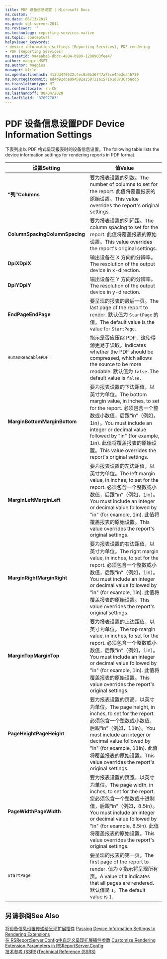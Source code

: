 ```yaml
---
title: PDF 设备信息设置 | Microsoft Docs
ms.custom: ''
ms.date: 06/13/2017
ms.prod: sql-server-2014
ms.reviewer: ''
ms.technology: reporting-services-native
ms.topic: conceptual
helpviewer_keywords:
- device information settings [Reporting Services], PDF rendering
- PDF [Reporting Services]
ms.assetid: 9a4aabe5-dbdc-4884-b999-1200983fee47
author: maggiesMSFT
ms.author: maggies
manager: kfile
ms.openlocfilehash: 413dd4f0532c4ec0a9b36747a75ce4ae3ea46730
ms.sourcegitcommit: ad4d92dce894592a259721a1571b1d8736abacdb
ms.translationtype: MT
ms.contentlocale: zh-CN
ms.lasthandoff: 08/04/2020
ms.locfileid: "87692783"
---
```

# <a name="pdf-device-information-settings"></a><span data-ttu-id="1e17a-102">PDF 设备信息设置</span><span class="sxs-lookup"><span data-stu-id="1e17a-102">PDF Device Information Settings</span></span>
  <span data-ttu-id="1e17a-103">下表列出以 PDF 格式呈现报表时的设备信息设置。</span><span class="sxs-lookup"><span data-stu-id="1e17a-103">The following table lists the device information settings for rendering reports in PDF format.</span></span>  
  
|<span data-ttu-id="1e17a-104">设置</span><span class="sxs-lookup"><span data-stu-id="1e17a-104">Setting</span></span>|<span data-ttu-id="1e17a-105">值</span><span class="sxs-lookup"><span data-stu-id="1e17a-105">Value</span></span>|  
|-------------|-----------|  
|<span data-ttu-id="1e17a-106">**“列”**</span><span class="sxs-lookup"><span data-stu-id="1e17a-106">**Columns**</span></span>|<span data-ttu-id="1e17a-107">要为报表设置的列数。</span><span class="sxs-lookup"><span data-stu-id="1e17a-107">The number of columns to set for the report.</span></span> <span data-ttu-id="1e17a-108">此值将覆盖报表的原始设置。</span><span class="sxs-lookup"><span data-stu-id="1e17a-108">This value overrides the report's original settings.</span></span>|  
|<span data-ttu-id="1e17a-109">**ColumnSpacing**</span><span class="sxs-lookup"><span data-stu-id="1e17a-109">**ColumnSpacing**</span></span>|<span data-ttu-id="1e17a-110">要为报表设置的列间距。</span><span class="sxs-lookup"><span data-stu-id="1e17a-110">The column spacing to set for the report.</span></span> <span data-ttu-id="1e17a-111">此值将覆盖报表的原始设置。</span><span class="sxs-lookup"><span data-stu-id="1e17a-111">This value overrides the report's original settings.</span></span>|  
|<span data-ttu-id="1e17a-112">**DpiX**</span><span class="sxs-lookup"><span data-stu-id="1e17a-112">**DpiX**</span></span>|<span data-ttu-id="1e17a-113">输出设备在 X 方向的分辨率。</span><span class="sxs-lookup"><span data-stu-id="1e17a-113">The resolution of the output device in x-direction.</span></span>|  
|<span data-ttu-id="1e17a-114">**DpiY**</span><span class="sxs-lookup"><span data-stu-id="1e17a-114">**DpiY**</span></span>|<span data-ttu-id="1e17a-115">输出设备在 Y 方向的分辨率。</span><span class="sxs-lookup"><span data-stu-id="1e17a-115">The resolution of the output device in y-direction.</span></span>|  
|<span data-ttu-id="1e17a-116">**EndPage**</span><span class="sxs-lookup"><span data-stu-id="1e17a-116">**EndPage**</span></span>|<span data-ttu-id="1e17a-117">要呈现的报表的最后一页。</span><span class="sxs-lookup"><span data-stu-id="1e17a-117">The last page of the report to render.</span></span> <span data-ttu-id="1e17a-118">默认值为 `StartPage` 的值。</span><span class="sxs-lookup"><span data-stu-id="1e17a-118">The default value is the value for `StartPage`.</span></span>|  
|`HumanReadablePDF`|<span data-ttu-id="1e17a-119">指示是否应压缩 PDF，这使得源更易于读取。</span><span class="sxs-lookup"><span data-stu-id="1e17a-119">Indicates whether the PDF should be compressed, which allows the source to be more readable.</span></span> <span data-ttu-id="1e17a-120">默认值为 `false.`</span><span class="sxs-lookup"><span data-stu-id="1e17a-120">The default value is `false.`</span></span>|  
|<span data-ttu-id="1e17a-121">**MarginBottom**</span><span class="sxs-lookup"><span data-stu-id="1e17a-121">**MarginBottom**</span></span>|<span data-ttu-id="1e17a-122">要为报表设置的下边距值，以英寸为单位。</span><span class="sxs-lookup"><span data-stu-id="1e17a-122">The bottom margin value, in inches, to set for the report.</span></span> <span data-ttu-id="1e17a-123">必须包含一个整数或小数值，后跟“in”（例如，1in）。</span><span class="sxs-lookup"><span data-stu-id="1e17a-123">You must include an integer or decimal value followed by "in" (for example, 1in).</span></span> <span data-ttu-id="1e17a-124">此值将覆盖报表的原始设置。</span><span class="sxs-lookup"><span data-stu-id="1e17a-124">This value overrides the report's original settings.</span></span>|  
|<span data-ttu-id="1e17a-125">**MarginLeft**</span><span class="sxs-lookup"><span data-stu-id="1e17a-125">**MarginLeft**</span></span>|<span data-ttu-id="1e17a-126">要为报表设置的左边距值，以英寸为单位。</span><span class="sxs-lookup"><span data-stu-id="1e17a-126">The left margin value, in inches, to set for the report.</span></span> <span data-ttu-id="1e17a-127">必须包含一个整数或小数值，后跟“in”（例如，1in）。</span><span class="sxs-lookup"><span data-stu-id="1e17a-127">You must include an integer or decimal value followed by "in" (for example, 1in).</span></span> <span data-ttu-id="1e17a-128">此值将覆盖报表的原始设置。</span><span class="sxs-lookup"><span data-stu-id="1e17a-128">This value overrides the report's original settings.</span></span>|  
|<span data-ttu-id="1e17a-129">**MarginRight**</span><span class="sxs-lookup"><span data-stu-id="1e17a-129">**MarginRight**</span></span>|<span data-ttu-id="1e17a-130">要为报表设置的右边距值，以英寸为单位。</span><span class="sxs-lookup"><span data-stu-id="1e17a-130">The right margin value, in inches, to set for the report.</span></span> <span data-ttu-id="1e17a-131">必须包含一个整数或小数值，后跟“in”（例如，1in）。</span><span class="sxs-lookup"><span data-stu-id="1e17a-131">You must include an integer or decimal value followed by "in" (for example, 1in).</span></span> <span data-ttu-id="1e17a-132">此值将覆盖报表的原始设置。</span><span class="sxs-lookup"><span data-stu-id="1e17a-132">This value overrides the report's original settings.</span></span>|  
|<span data-ttu-id="1e17a-133">**MarginTop**</span><span class="sxs-lookup"><span data-stu-id="1e17a-133">**MarginTop**</span></span>|<span data-ttu-id="1e17a-134">要为报表设置的上边距值，以英寸为单位。</span><span class="sxs-lookup"><span data-stu-id="1e17a-134">The top margin value, in inches, to set for the report.</span></span> <span data-ttu-id="1e17a-135">必须包含一个整数或小数值，后跟“in”（例如，1in）。</span><span class="sxs-lookup"><span data-stu-id="1e17a-135">You must include an integer or decimal value followed by "in" (for example, 1in).</span></span> <span data-ttu-id="1e17a-136">此值将覆盖报表的原始设置。</span><span class="sxs-lookup"><span data-stu-id="1e17a-136">This value overrides the report's original settings.</span></span>|  
|<span data-ttu-id="1e17a-137">**PageHeight**</span><span class="sxs-lookup"><span data-stu-id="1e17a-137">**PageHeight**</span></span>|<span data-ttu-id="1e17a-138">要为报表设置的页高，以英寸为单位。</span><span class="sxs-lookup"><span data-stu-id="1e17a-138">The page height, in inches, to set for the report.</span></span> <span data-ttu-id="1e17a-139">必须包含一个整数或小数值，后跟“in”（例如，11in）。</span><span class="sxs-lookup"><span data-stu-id="1e17a-139">You must include an integer or decimal value followed by "in" (for example, 11in).</span></span> <span data-ttu-id="1e17a-140">此值将覆盖报表的原始设置。</span><span class="sxs-lookup"><span data-stu-id="1e17a-140">This value overrides the report's original settings.</span></span>|  
|<span data-ttu-id="1e17a-141">**PageWidth**</span><span class="sxs-lookup"><span data-stu-id="1e17a-141">**PageWidth**</span></span>|<span data-ttu-id="1e17a-142">要为报表设置的页宽，以英寸为单位。</span><span class="sxs-lookup"><span data-stu-id="1e17a-142">The page width, in inches, to set for the report.</span></span> <span data-ttu-id="1e17a-143">您必须包含一个整数或十进制值，后跟“in”（例如，8.5in）。</span><span class="sxs-lookup"><span data-stu-id="1e17a-143">You must include an integer or decimal value followed by "in" (for example, 8.5in).</span></span> <span data-ttu-id="1e17a-144">此值将覆盖报表的原始设置。</span><span class="sxs-lookup"><span data-stu-id="1e17a-144">This value overrides the report's original settings.</span></span>|  
|`StartPage`|<span data-ttu-id="1e17a-145">要呈现的报表的第一页。</span><span class="sxs-lookup"><span data-stu-id="1e17a-145">The first page of the report to render.</span></span> <span data-ttu-id="1e17a-146">值为 `0` 指示将呈现所有页。</span><span class="sxs-lookup"><span data-stu-id="1e17a-146">A value of `0` indicates that all pages are rendered.</span></span> <span data-ttu-id="1e17a-147">默认值是 `1`。</span><span class="sxs-lookup"><span data-stu-id="1e17a-147">The default value is `1`.</span></span>|  
  
## <a name="see-also"></a><span data-ttu-id="1e17a-148">另请参阅</span><span class="sxs-lookup"><span data-stu-id="1e17a-148">See Also</span></span>  
 <span data-ttu-id="1e17a-149">[将设备信息设置传递给呈现扩展插件](report-server-web-service/net-framework/passing-device-information-settings-to-rendering-extensions.md) </span><span class="sxs-lookup"><span data-stu-id="1e17a-149">[Passing Device Information Settings to Rendering Extensions](report-server-web-service/net-framework/passing-device-information-settings-to-rendering-extensions.md) </span></span>  
 <span data-ttu-id="1e17a-150">[在 RSReportServer.Config中自定义呈现扩展插件参数](customize-rendering-extension-parameters-in-rsreportserver-config.md) </span><span class="sxs-lookup"><span data-stu-id="1e17a-150">[Customize Rendering Extension Parameters in RSReportServer.Config](customize-rendering-extension-parameters-in-rsreportserver-config.md) </span></span>  
 [<span data-ttu-id="1e17a-151">技术参考 (SSRS)</span><span class="sxs-lookup"><span data-stu-id="1e17a-151">Technical Reference &#40;SSRS&#41;</span></span>](../../2014/reporting-services/technical-reference-ssrs.md)  
  
  

